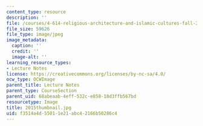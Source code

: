 ```yaml
---
content_type: resource
description: ''
file: /courses/4-614-religious-architecture-and-islamic-cultures-fall-2002/f3514a4d55011e21abc42166b50286c4_2015thumbnail.jpg
file_size: 59626
file_type: image/jpeg
image_metadata:
  caption: ''
  credit: ''
  image-alt: ''
learning_resource_types:
- Lecture Notes
license: https://creativecommons.org/licenses/by-nc-sa/4.0/
ocw_type: OCWImage
parent_title: Lecture Notes
parent_type: CourseSection
parent_uid: 68abeaab-4eff-532c-e858-18d3ffb567bd
resourcetype: Image
title: 2015thumbnail.jpg
uid: f3514a4d-5501-1e21-abc4-2166b50286c4
---
```

